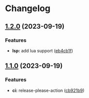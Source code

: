 # Changelog

## [1.2.0](https://github.com/snelling-a/vim/compare/v1.1.0...v1.2.0) (2023-09-19)


### Features

* **lsp:** add lua support ([eb4cb1f](https://github.com/snelling-a/vim/commit/eb4cb1fa3949ecf5a8ac1c6c8e1ca8b662c6dd87))

## [1.1.0](https://github.com/snelling-a/vim/compare/v1.0.0...v1.1.0) (2023-09-19)


### Features

* **ci:** release-please-action ([cb921b9](https://github.com/snelling-a/vim/commit/cb921b90524a66977842f833b856ecc879baf345))
